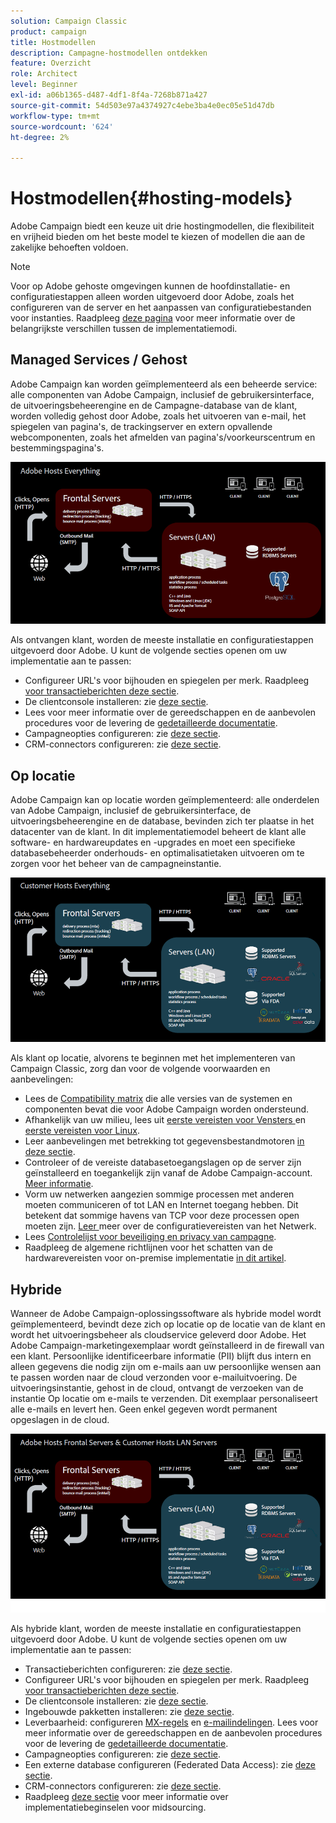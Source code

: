 ```yaml
---
solution: Campaign Classic
product: campaign
title: Hostmodellen
description: Campagne-hostmodellen ontdekken
feature: Overzicht
role: Architect
level: Beginner
exl-id: a06b1365-d487-4df1-8f4a-7268b871a427
source-git-commit: 54d503e97a4374927c4ebe3ba4e0ec05e51d47db
workflow-type: tm+mt
source-wordcount: '624'
ht-degree: 2%

---
```


# Hostmodellen{#hosting-models}

Adobe Campaign biedt een keuze uit drie hostingmodellen, die flexibiliteit en vrijheid bieden om het beste model te kiezen of modellen die aan de zakelijke behoeften voldoen.

>[!NOTE]
>
>Voor op Adobe gehoste omgevingen kunnen de hoofdinstallatie- en configuratiestappen alleen worden uitgevoerd door Adobe, zoals het configureren van de server en het aanpassen van configuratiebestanden voor instanties. Raadpleeg [deze pagina](../../installation/using/capability-matrix.md) voor meer informatie over de belangrijkste verschillen tussen de implementatiemodi.

## Managed Services / Gehost

Adobe Campaign kan worden geïmplementeerd als een beheerde service: alle componenten van Adobe Campaign, inclusief de gebruikersinterface, de uitvoeringsbeheerengine en de Campagne-database van de klant, worden volledig gehost door Adobe, zoals het uitvoeren van e-mail, het spiegelen van pagina&#39;s, de trackingserver en extern opvallende webcomponenten, zoals het afmelden van pagina&#39;s/voorkeurscentrum en bestemmingspagina&#39;s.

![](assets/deployment_hosted.png)

Als ontvangen klant, worden de meeste installatie en configuratiestappen uitgevoerd door Adobe. U kunt de volgende secties openen om uw implementatie aan te passen:

* Configureer URL&#39;s voor bijhouden en spiegelen per merk. Raadpleeg [voor transactieberichten deze sectie](../../message-center/using/additional-configurations.md#configuring-multibranding).
* De clientconsole installeren: zie [deze sectie](../../installation/using/installing-the-client-console.md).
* Lees voor meer informatie over de gereedschappen en de aanbevolen procedures voor de levering de [gedetailleerde documentatie](../../delivery/using/about-deliverability.md).
* Campagneopties configureren: zie [deze sectie](../../installation/using/configuring-campaign-options.md).
* CRM-connectors configureren: zie [deze sectie](../../platform/using/crm-connectors.md).

## Op locatie

Adobe Campaign kan op locatie worden geïmplementeerd: alle onderdelen van Adobe Campaign, inclusief de gebruikersinterface, de uitvoeringsbeheerengine en de database, bevinden zich ter plaatse in het datacenter van de klant. In dit implementatiemodel beheert de klant alle software- en hardwareupdates en -upgrades en moet een specifieke databasebeheerder onderhouds- en optimalisatietaken uitvoeren om te zorgen voor het beheer van de campagneinstantie.

![](assets/deployment_onpremise.png)

Als klant op locatie, alvorens te beginnen met het implementeren van Campaign Classic, zorg dan voor de volgende voorwaarden en aanbevelingen:

* Lees de [Compatibility matrix](../../rn/using/compatibility-matrix.md) die alle versies van de systemen en componenten bevat die voor Adobe Campaign worden ondersteund.
* Afhankelijk van uw milieu, lees uit [eerste vereisten voor Vensters ](../../installation/using/prerequisites-of-campaign-installation-in-windows.md) en [eerste vereisten voor Linux](../../installation/using/prerequisites-of-campaign-installation-in-linux.md).
* Leer aanbevelingen met betrekking tot gegevensbestandmotoren [in deze sectie](../../installation/using/database.md).
* Controleer of de vereiste databasetoegangslagen op de server zijn geïnstalleerd en toegankelijk zijn vanaf de Adobe Campaign-account. [Meer informatie](../../installation/using/application-server.md).
* Vorm uw netwerken aangezien sommige processen met anderen moeten communiceren of tot LAN en Internet toegang hebben. Dit betekent dat sommige havens van TCP voor deze processen open moeten zijn. [Leer ](../../installation/using/network-configuration.md) meer over de configuratievereisten van het Netwerk.
* Lees [Controlelijst voor beveiliging en privacy van campagne](https://helpx.adobe.com/nl/campaign/kb/acc-security.html).
* Raadpleeg de algemene richtlijnen voor het schatten van de hardwarevereisten voor on-premise implementatie [in dit artikel](https://helpx.adobe.com/nl/campaign/kb/hardware-sizing-guide.html).

## Hybride

Wanneer de Adobe Campaign-oplossingssoftware als hybride model wordt geïmplementeerd, bevindt deze zich op locatie op de locatie van de klant en wordt het uitvoeringsbeheer als cloudservice geleverd door Adobe. Het Adobe Campaign-marketingexemplaar wordt geïnstalleerd in de firewall van een klant. Persoonlijke identificeerbare informatie (PII) blijft dus intern en alleen gegevens die nodig zijn om e-mails aan uw persoonlijke wensen aan te passen worden naar de cloud verzonden voor e-mailuitvoering. De uitvoeringsinstantie, gehost in de cloud, ontvangt de verzoeken van de instantie Op locatie om e-mails te verzenden. Dit exemplaar personaliseert alle e-mails en levert hen. Geen enkel gegeven wordt permanent opgeslagen in de cloud.

![](assets/deployment_hybrid.png)

Als hybride klant, worden de meeste installatie en configuratiestappen uitgevoerd door Adobe. U kunt de volgende secties openen om uw implementatie aan te passen:

* Transactieberichten configureren: zie [deze sectie](../../message-center/using/transactional-messaging-architecture.md).
* Configureer URL&#39;s voor bijhouden en spiegelen per merk. Raadpleeg [voor transactieberichten deze sectie](../../message-center/using/additional-configurations.md#configuring-multibranding).
* De clientconsole installeren: zie [deze sectie](../../installation/using/installing-the-client-console.md).
* Ingebouwde pakketten installeren: zie [deze sectie](../../installation/using/installing-campaign-standard-packages.md).
* Leverbaarheid: configureren [MX-regels](../../installation/using/email-deliverability.md#mx-configuration) en [e-mailindelingen](../../installation/using/email-deliverability.md#managing-email-formats). Lees voor meer informatie over de gereedschappen en de aanbevolen procedures voor de levering de [gedetailleerde documentatie](../../delivery/using/about-deliverability.md).
* Campagneopties configureren: zie [deze sectie](../../installation/using/configuring-campaign-options.md).
* Een externe database configureren (Federated Data Access): zie [deze sectie](../../installation/using/about-fda.md).
* CRM-connectors configureren: zie [deze sectie](../../platform/using/crm-connectors.md).
* Raadpleeg [deze sectie](../../installation/using/mid-sourcing-deployment.md) voor meer informatie over implementatiebeginselen voor midsourcing.
